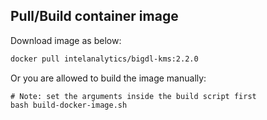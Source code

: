 ## Pull/Build container image

Download image as below:

```bash
docker pull intelanalytics/bigdl-kms:2.2.0
```

Or you are allowed to build the image manually:
```
# Note: set the arguments inside the build script first
bash build-docker-image.sh
